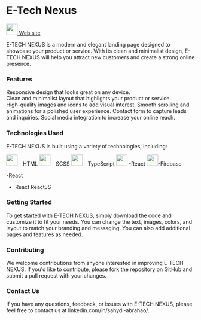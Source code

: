 # E-Tech Nexus
<div>
  <a href="https://e-tech-nexus.web.app/">
     <img src="https://cdn.jsdelivr.net/gh/devicons/devicon/icons/chrome/chrome-original.svg" width="30" /> Web site
  </a>
</div>

E-TECH NEXUS is a modern and elegant landing page designed to showcase your product or service. With its clean and minimalist design, E-TECH NEXUS will help you attract new customers and create a strong online presence.
	
### Features

Responsive design that looks great on any device.<br />
Clean and minimalist layout that highlights your product or service.<br />
High-quality images and icons to add visual interest.
Smooth scrolling and animations for a polished user experience.
Contact form to capture leads and inquiries.
Social media integration to increase your online reach.

### Technologies Used
E-TECH NEXUS is built using a variety of technologies, including:
<div>
	<img src="https://cdn.jsdelivr.net/gh/devicons/devicon/icons/html5/html5-original.svg" width="30" /> - HTML
	<img src="https://cdn.jsdelivr.net/gh/devicons/devicon/icons/sass/sass-original.svg" width="30" /> - SCSS
	<img src="https://cdn.jsdelivr.net/gh/devicons/devicon/icons/typescript/typescript-original.svg" width="30" /> - TypeScript
		<img src="https://cdn.jsdelivr.net/gh/devicons/devicon/icons/react/react-original.svg" width="30" /> -React
	<img src="https://cdn.jsdelivr.net/gh/devicons/devicon/icons/firebase/firebase-plain.svg" width="30" />-Firebase
</div>

-React  
- React
ReactJS

### Getting Started
To get started with E-TECH NEXUS, simply download the code and customize it to fit your needs. You can change the text, images, colors, and layout to match your branding and messaging. You can also add additional pages and features as needed.

### Contributing
We welcome contributions from anyone interested in improving E-TECH NEXUS. If you'd like to contribute, please fork the repository on GitHub and submit a pull request with your changes.

### Contact Us
If you have any questions, feedback, or issues with E-TECH NEXUS, please feel free to contact us at linkedin.com/in/sahydi-abrahao/.
